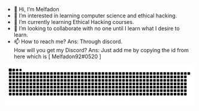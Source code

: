 - 👋 Hi, I’m Melfadon
- 👀 I’m interested in learning computer science and ethical hacking.
- 🌱 I’m currently learning Ethical Hacking courses.
- 💞️ I’m looking to collaborate with no one until I learn what I desire to learn.
- 📫 How to reach me? Ans: Through discord.  
How will you get my Discord? Ans: Just add me by copying the id from here which is [ Melfadon92#0520 ]

<!---
DhritimoyDas/DhritimoyDas is a ✨ special ✨ repository because its `README.md` (this file) appears on your GitHub profile.
You can click the Preview link to take a look at your changes.
--->
<p align="center">
<img src="https://github.com/PushkraJ99/Snake4Readme/blob/main/Snake4Readme/grid-snake.svg">
</p>
